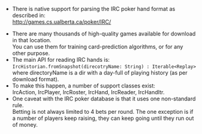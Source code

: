   * There is native support for parsing the IRC poker hand format as described in:<br> <a href='http://games.cs.ualberta.ca/poker/IRC/'>http://games.cs.ualberta.ca/poker/IRC/</a>
<ul><li>There are many thousands of high-quality games available for download in that location.<br> You can use them for training card-prediction algorithms, or for any other purpose.<br>
</li><li>The main API for reading IRC hands is:<br> <code>IrcHistorian.fromSnapshot(direcotryName: String) : Iterable&lt;Replay&gt;</code><br> where directoryName is a dir with a day-full of playing history (as per download format).<br>
</li><li>To make this happen, a number of support classes exist:<br> IrcAction, IrcPlayer, IrcRoster, IrcHand, IrcReader, IrcHandItr.<br>
</li><li>One caveat with the IRC poker database is that it uses one non-standard rule.<br> Betting is not always limited to 4 bets per round.  The one exception is if a number of players keep raising, they can keep going until they run out of money.